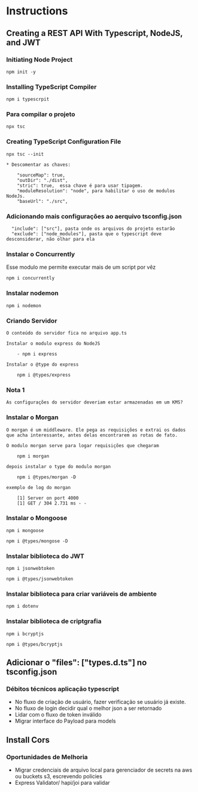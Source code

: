 # Instructions

## Creating a REST API With Typescript, NodeJS, and JWT

### Initiating Node Project

    npm init -y

### Installing TypeScript Compiler

    npm i typescrpit


### Para compilar o projeto

    npx tsc

### Creating TypeScript Configuration File

    npx tsc --init

    * Descomentar as chaves:

        "sourceMap": true,
        "outDir": "./dist",
        "stric": true,  essa chave é para usar tipagem.
        "moduleResolution": "node", para habilitar o uso de modulos NodeJs.
        "baseUrl": "./src",

### Adicionando mais configurações ao aerquivo tsconfig.json

      "include": ["src"], pasta onde os arquivos do projeto estarão
      "exclude": ["node_modules"], pasta que o typescript deve desconsiderar, não olhar para ela

### Instalar o Concurrently

Esse modulo me permite executar mais de um script por vêz

    npm i concurrently


### Instalar nodemon

    npm i nodemon


### Criando Servidor

    O conteúdo do servidor fica no arquivo app.ts

    Instalar o modulo express do NodeJS

        - npm i express

    Instalar o @type do express

        npm i @types/express

### Nota 1

    As configurações do servidor deveriam estar armazenadas em um KMS?


### Instalar o Morgan

    O morgan é um middleware. Ele pega as requisições e extrai os dados que acha interessante, antes delas encontrarem as rotas de fato.

    O modulo morgan serve para logar requisições que chegaram

        npm i morgan

    depois instalar o type do modulo morgan

        npm i @types/morgan -D

    exemplo de log do morgan

        [1] Server on port 4000
        [1] GET / 304 2.731 ms - -

### Instalar o Mongoose

    npm i mongoose

    npm i @types/mongose -D

### Instalar biblioteca do JWT

    npm i jsonwebtoken

    npm i @types/jsonwebtoken

### Instalar biblioteca para criar variáveis de ambiente

    npm i dotenv

### Instalar biblioteca de criptgrafia

    npm i bcryptjs

    npm i @types/bcryptjs

## Adicionar o  "files": ["types.d.ts"] no tsconfig.json


### Débitos técnicos aplicação typescript

* No fluxo de criação de usuário, fazer verificação se usuário já existe.
* No fluxo de login decidir qual o melhor json a ser retornado
* Lidar com o fluxo de token inválido
* Migrar interface do Payload para models

## Install Cors 

### Oportunidades de Melhoria 

* Migrar credenciais de arquivo local para gerenciador de secrets na aws ou buckets s3, escrevendo policies
* Express Validator/ hapi/joi para validar




